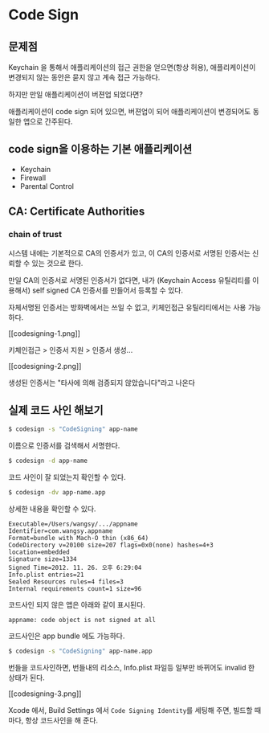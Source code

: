 # Code Sign

## 문제점

Keychain 을 통해서 애플리케이션의 접근 권한을 얻으면(항상 허용), 애플리케이션이 변경되지 않는 동안은 묻지 않고 계속 접근 가능하다.

하지만 만일 애플리케이션이 버젼업 되었다면?

애플리케이션이 code sign 되어 있으면, 버젼업이 되어 애플리케이션이 변경되어도 동일한 앱으로 간주된다.

## code sign을 이용하는 기본 애플리케이션

- Keychain
- Firewall
- Parental Control

## CA: Certificate Authorities

### chain of trust

시스템 내에는 기본적으로 CA의 인증서가 있고, 이 CA의 인증서로 서명된 인증서는 신뢰할 수 있는 것으로 한다.

만일 CA의 인증서로 서명된 인증서가 없다면, 내가 (Keychain Access 유틸리티를 이용해서) self signed CA 인증서를 만들어서 등록할 수 있다.

자체서명된 인증서는 방화벽에서는 쓰일 수 없고, 키체인접근 유틸리티에서는 사용 가능하다.

[[codesigning-1.png]]

키체인접근 > 인증서 지원 > 인증서 생성...

[[codesigning-2.png]]

생성된 인증서는 "타사에 의해 검증되지 않았습니다"라고 나온다

## 실제 코드 사인 해보기

```sh
$ codesign -s "CodeSigning" app-name
```

이름으로 인증서를 검색해서 서명한다.

```sh
$ codesign -d app-name
```

코드 사인이 잘 되었는지 확인할 수 있다.

```sh
$ codesign -dv app-name.app
```
상세한 내용을 확인할 수 있다.

```
Executable=/Users/wangsy/.../appname
Identifier=com.wangsy.appname
Format=bundle with Mach-O thin (x86_64)
CodeDirectory v=20100 size=207 flags=0x0(none) hashes=4+3 location=embedded
Signature size=1334
Signed Time=2012. 11. 26. 오후 6:29:04
Info.plist entries=21
Sealed Resources rules=4 files=3
Internal requirements count=1 size=96
```

코드사인 되지 않은 앱은 아래와 같이 표시된다.
```
appname: code object is not signed at all
```

코드사인은 app bundle 에도 가능하다.

```sh
$ codesign -s "CodeSigning" app-name.app
```

번들을 코드사인하면, 번들내의 리소스, Info.plist 파일등 일부만 바뀌어도 invalid 한 상태가 된다.

[[codesigning-3.png]]

Xcode 에서, Build Settings 에서 `Code Signing Identity`를 세팅해 주면, 빌드할 때마다, 항상 코드사인을 해 준다.